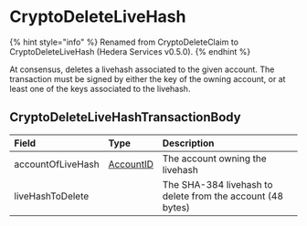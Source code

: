 # CryptoDeleteLiveHash

{% hint style="info" %}
Renamed from CryptoDeleteClaim to CryptoDeleteLiveHash \(Hedera Services v0.5.0\).
{% endhint %}

At consensus, deletes a livehash associated to the given account. The transaction must be signed by either the key of the owning account, or at least one of the keys associated to the livehash.

## CryptoDeleteLiveHashTransactionBody

| Field | Type | Description |
| :--- | :--- | :--- |
| accountOfLiveHash | [AccountID](../basic-types/accountid.md) | The account owning the livehash |
| liveHashToDelete |  | The SHA-384 livehash to delete from the account \(48 bytes\) |

